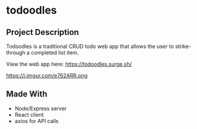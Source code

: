 # todoodles

## Project Description

Todoodles is a traditional CRUD todo web app that allows the user to strike-through a completed list item.

View the web app here: https://todoodles.surge.sh/

https://i.imgur.com/e762ARR.png


## Made With
- Node/Express server
- React client
- axios for API calls
